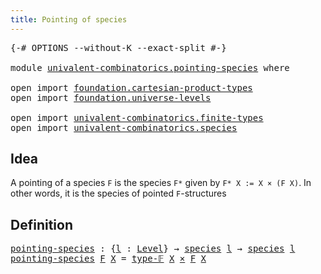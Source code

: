 ```yaml
---
title: Pointing of species
---
```


<pre class="Agda"><a id="45" class="Symbol">{-#</a> <a id="49" class="Keyword">OPTIONS</a> <a id="57" class="Pragma">--without-K</a> <a id="69" class="Pragma">--exact-split</a> <a id="83" class="Symbol">#-}</a>

<a id="88" class="Keyword">module</a> <a id="95" href="univalent-combinatorics.pointing-species.html" class="Module">univalent-combinatorics.pointing-species</a> <a id="136" class="Keyword">where</a>

<a id="143" class="Keyword">open</a> <a id="148" class="Keyword">import</a> <a id="155" href="foundation.cartesian-product-types.html" class="Module">foundation.cartesian-product-types</a>
<a id="190" class="Keyword">open</a> <a id="195" class="Keyword">import</a> <a id="202" href="foundation.universe-levels.html" class="Module">foundation.universe-levels</a>

<a id="230" class="Keyword">open</a> <a id="235" class="Keyword">import</a> <a id="242" href="univalent-combinatorics.finite-types.html" class="Module">univalent-combinatorics.finite-types</a>
<a id="279" class="Keyword">open</a> <a id="284" class="Keyword">import</a> <a id="291" href="univalent-combinatorics.species.html" class="Module">univalent-combinatorics.species</a>
</pre>
## Idea

A pointing of a species `F` is the species `F*` given by `F* X := X × (F X)`. In other words, it is the species of pointed `F`-structures

## Definition

<pre class="Agda"><a id="pointing-species"></a><a id="499" href="univalent-combinatorics.pointing-species.html#499" class="Function">pointing-species</a> <a id="516" class="Symbol">:</a> <a id="518" class="Symbol">{</a><a id="519" href="univalent-combinatorics.pointing-species.html#519" class="Bound">l</a> <a id="521" class="Symbol">:</a> <a id="523" href="Agda.Primitive.html#597" class="Postulate">Level</a><a id="528" class="Symbol">}</a> <a id="530" class="Symbol">→</a> <a id="532" href="univalent-combinatorics.species.html#429" class="Function">species</a> <a id="540" href="univalent-combinatorics.pointing-species.html#519" class="Bound">l</a> <a id="542" class="Symbol">→</a> <a id="544" href="univalent-combinatorics.species.html#429" class="Function">species</a> <a id="552" href="univalent-combinatorics.pointing-species.html#519" class="Bound">l</a>
<a id="554" href="univalent-combinatorics.pointing-species.html#499" class="Function">pointing-species</a> <a id="571" href="univalent-combinatorics.pointing-species.html#571" class="Bound">F</a> <a id="573" href="univalent-combinatorics.pointing-species.html#573" class="Bound">X</a> <a id="575" class="Symbol">=</a> <a id="577" href="univalent-combinatorics.finite-types.html#4916" class="Function">type-𝔽</a> <a id="584" href="univalent-combinatorics.pointing-species.html#573" class="Bound">X</a> <a id="586" href="foundation-core.cartesian-product-types.html#590" class="Function Operator">×</a> <a id="588" href="univalent-combinatorics.pointing-species.html#571" class="Bound">F</a> <a id="590" href="univalent-combinatorics.pointing-species.html#573" class="Bound">X</a>
</pre>